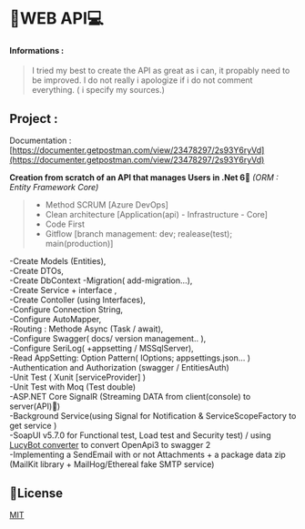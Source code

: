 # 📡WEB API💻

#### Informations :
> I tried my best to create the API as great as i can, it propably need
> to be improved. I do not really i apologize if i do not comment everything.
> ( i specify my sources.)

## Project :

Documentation : [https://documenter.getpostman.com/view/23478297/2s93Y6ryVd](https://documenter.getpostman.com/view/23478297/2s93Y6ryVd)

**Creation from scratch of an API that manages Users in .Net 6🚀** 
*(ORM : Entity Framework Core)*

> -   Method SCRUM [Azure DevOps]
> -   Clean architecture [Application(api) - Infrastructure - Core]
> -   Code First
> -   Gitflow [branch management: dev; realease(test); main(production)]

-Create Models (Entities),  
-Create DTOs,  
-Create DbContext
-Migration( add-migration…),  
-Create Service + interface ,  
-Create Contoller (using Interfaces),  
-Configure Connection String,  
-Configure AutoMapper,  
-Routing : Methode Async (Task / await),  
-Configure Swagger( docs/ version management.. ),  
-Configure SeriLog( +appsetting / MSSqlServer),  
-Read AppSetting: Option Pattern( IOptions; appsettings.json… )  
-Authentication and Authorization (swagger / EntitiesAuth)  
-Unit Test ( Xunit [serviceProvider] )  
-Unit Test with Moq (Test double)  
-ASP.NET Core SignalR (Streaming DATA from client(console) to server(API)🔁)  
-Background Service(using Signal for Notification & ServiceScopeFactory to get service )  
-SoapUI v5.7.0 for Functional test, Load test and Security test) / using [LucyBot converter](https://github.com/LucyBot-Inc/api-spec-converter) to convert OpenApi3 to swagger 2  
-Implementing a SendEmail with or not Attachments + a package data zip (MailKit library + MailHog/Ethereal fake SMTP service)

## 📄License
[MIT](https://choosealicense.com/licenses/mit/)
